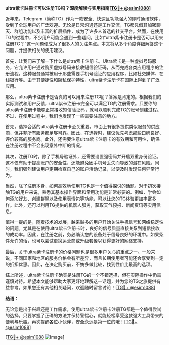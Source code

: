 **ultra紫卡註冊卡可以注册TG吗？深度解读与实用指南[[TG💪+ @esim1088](https://t.me/s/esim1088)]**

近年来，Telegram（简称TG）作为一款安全、快速且功能强大的即时通讯软件，受到了全球用户的广泛欢迎。无论是日常沟通还是工作交流，TG都凭借其加密聊天、群组功能以及丰富的扩展插件，成为了许多人首选的社交平台。然而，在使用TG的过程中，不少用户可能会遇到一些疑问，比如“ultra紫卡注册卡是否可以用来注册TG？”这一问题便成为了很多人的关注焦点。本文将从多个角度详细解答这个问题，并提供相关的使用建议。

首先，让我们来了解一下什么是ultra紫卡注册卡。Ultra紫卡是一种虚拟号码服务，它允许用户通过购买虚拟号码来接收短信验证码，从而完成各类应用程序的注册流程。这种服务通常被用于那些需要手机号验证的应用程序，比如社交媒体、在线银行等。由于其便捷性和隐私保护特性，ultra紫卡注册卡在国际上得到了广泛应用。

那么，ultra紫卡注册卡是否真的可以用来注册TG呢？答案是肯定的。根据我们的实际测试和用户反馈，ultra紫卡注册卡完全可以满足TG的注册需求。只要你的ultra紫卡注册卡能够正常接收短信验证码，就可以顺利完成TG的账号创建过程。不过，在使用过程中，我们也发现了一些需要注意的地方。

首先，选择合适的ultra紫卡注册卡至关重要。市面上有很多提供类似服务的供应商，但并非所有服务都足够可靠。因此，在选择时，建议优先考虑那些口碑良好、评价较高的服务商。此外，还需要注意ultra紫卡注册卡的有效期和可用性，确保在注册过程中不会出现意外中断的情况。

其次，注册TG时，除了手机号验证外，还需要设置强密码并开启双重身份验证。这不仅有助于提高账户的安全性，还能避免因手机号丢失而导致的潜在风险。同时，我们强烈建议用户定期检查自己的账户活动记录，以便及时发现任何异常行为。

当然，除了注册本身，如何高效地使用TG也是一个值得探讨的话题。对于初次接触TG的用户来说，熟悉其基本操作界面和常用功能是非常必要的。例如，学会如何添加好友、创建群聊以及使用表情包等功能，可以让您的TG体验更加丰富多样。此外，还可以利用TG提供的机器人服务，获取天气预报、新闻资讯等实用信息。

值得一提的是，随着技术的发展，越来越多的用户开始关注手机信号和网络稳定性的问题。尤其是在使用ultra紫卡注册卡时，良好的信号质量直接关系到短信接收的成功率。因此，在注册之前，务必确认您的设备处于信号良好的环境中。如果条件允许的话，也可以尝试更换运营商或升级套餐以获得更好的网络支持。

最后，关于ultra紫卡注册卡的价格问题也是很多用户关心的重点之一。一般来说，不同国家和地区的服务价格会有所差异，而且长期使用者可能还会享受到一定的折扣优惠。因此，在决定购买前，不妨多做比较，找到性价比最高的选项。

综上所述，ultra紫卡注册卡确实是注册TG的一个不错选择，但在实际操作中仍需谨慎对待。希望本文能够帮助大家更好地理解这一话题，并为您的TG之旅提供有益参考。如果您还有其他相关疑问，欢迎随时留言讨论！[[TG💪+ @esim1088](https://t.me/s/esim1088)]

**结语：**

无论您是出于兴趣还是工作需求，使用ultra紫卡注册卡注册TG都是一个值得尝试的选择。只要掌握了正确的方法并保持警惕心，就能轻松享受这款强大工具带来的便利与乐趣。再次提醒各位小伙伴，安全永远是第一位的哦！[[TG💪+ @esim1088](https://t.me/s/esim1088)] 

[[TG💪+ @esim1088](https://t.me/s/esim1088) ![Image](https://i.postimg.cc/4NQfJmqS/Snipaste-2025-05-13-00-14-12.png)]